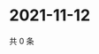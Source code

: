 # 2021-11-12

共 0 条

<!-- BEGIN WEIBO -->
<!-- 最后更新时间 Fri Nov 12 2021 00:21:28 GMT+0800 (China Standard Time) -->

<!-- END WEIBO -->
